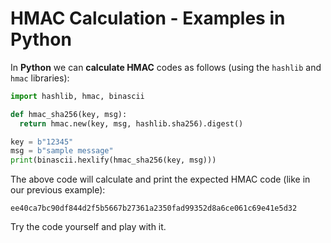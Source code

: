 # HMAC Calculation - Examples in Python

In **Python** we can **calculate HMAC** codes as follows (using the `hashlib` and `hmac` libraries):
```python
import hashlib, hmac, binascii

def hmac_sha256(key, msg):
  return hmac.new(key, msg, hashlib.sha256).digest()

key = b"12345"
msg = b"sample message"
print(binascii.hexlify(hmac_sha256(key, msg)))

```

The above code will calculate and print the expected HMAC code (like in our previous example):

```
ee40ca7bc90df844d2f5b5667b27361a2350fad99352d8a6ce061c69e41e5d32
```

Try the code yourself and play with it.